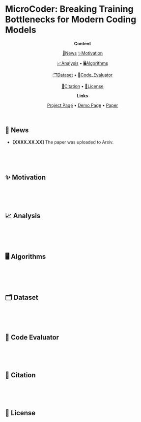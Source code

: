 # MicroCoder: Breaking Training Bottlenecks for Modern Coding Models

<p align="center">
  <b>Content</b>
</p>

<p align="center">
  <a href="#news">🚀News</a>
  <a href="#motivation">✨Motivation</a>
</p>

<p align="center">
  <a href="#analysis">📈Analysis</a> •
  <a href="#algorithms">🖥️Algorithms</a>
</p>

<p align="center">
  <a href="#dataset">🗂️Dataset</a> •
  <a href="#code_evaluator">💯Code_Evaluator</a>
</p>

<p align="center">
  <a href="#citation">📌Citation</a> •
  <a href="#license">🔖License</a>
</p>

<p align="center">
  <b>Links</b>
</p>

<p align="center">
  <a href="">Project Page</a> •
  <a href="">Demo Page</a> •
  <a href="">Paper</a>
</p>

<div id="news">&nbsp;</div>



## 🚀 News

- **[XXXX.XX.XX]** The paper was uploaded to Arxiv.

<div>&nbsp;</div>
<div>&nbsp;</div>
<div id="motivation">&nbsp;</div>



## ✨ Motivation



<div>&nbsp;</div>
<div>&nbsp;</div>
<div id="analysis">&nbsp;</div>



## 📈 Analysis



<div>&nbsp;</div>
<div>&nbsp;</div>
<div id="algorithms">&nbsp;</div>



## 🖥️ Algorithms



<div>&nbsp;</div>
<div>&nbsp;</div>
<div id="dataset">&nbsp;</div>



## 🗂️ Dataset



<div>&nbsp;</div>
<div>&nbsp;</div>
<div id="code_evaluator">&nbsp;</div>



## 💯 Code Evaluator



<div>&nbsp;</div>
<div>&nbsp;</div>
<div id="citation">&nbsp;</div>



## 📌 Citation



<div>&nbsp;</div>
<div>&nbsp;</div>
<div id="license">&nbsp;</div>



## 🔖 License



<div>&nbsp;</div>
<div>&nbsp;</div>
<div id="">&nbsp;</div>


